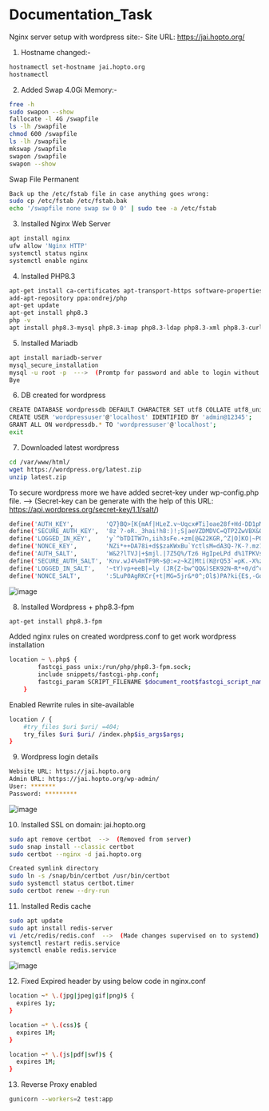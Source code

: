 # Documentation_Task

Nginx server setup with wordpress site:-
Site URL: https://jai.hopto.org/

1. Hostname changed:-
```sh
hostnamectl set-hostname jai.hopto.org
hostnamectl
```

2. Added Swap 4.0Gi Memory:-
```sh
free -h
sudo swapon --show
fallocate -l 4G /swapfile
ls -lh /swapfile
chmod 600 /swapfile
ls -lh /swapfile
mkswap /swapfile
swapon /swapfile
swapon --show
```
Swap File Permanent
```sh
Back up the /etc/fstab file in case anything goes wrong:
sudo cp /etc/fstab /etc/fstab.bak
echo '/swapfile none swap sw 0 0' | sudo tee -a /etc/fstab
```
3. Installed Nginx Web Server
```sh
apt install nginx
ufw allow 'Nginx HTTP'
systemctl status nginx
systemctl enable nginx
```
4. Installed PHP8.3
```sh
apt-get install ca-certificates apt-transport-https software-properties-common
add-apt-repository ppa:ondrej/php
apt-get update
apt-get install php8.3
php -v
apt install php8.3-mysql php8.3-imap php8.3-ldap php8.3-xml php8.3-curl php8.3-mbstring php8.3-zip
```
5. Installed Mariadb
```sh
apt install mariadb-server
mysql_secure_installation
mysql -u root -p  --->  (Promtp for password and able to login without any issue)
Bye
```
6. DB created for wordpress
```sh
CREATE DATABASE wordpressdb DEFAULT CHARACTER SET utf8 COLLATE utf8_unicode_ci;
CREATE USER 'wordpressuser'@'localhost' IDENTIFIED BY 'admin@12345';
GRANT ALL ON wordpressdb.* TO 'wordpressuser'@'localhost';
exit
```
7. Downloaded latest wordpress
```sh
cd /var/www/html/
wget https://wordpress.org/latest.zip
unzip latest.zip
```
To secure wordpress more we have added secret-key under wp-config.php file.  -->  (Secret-key can be generate with the help of this URL: https://api.wordpress.org/secret-key/1.1/salt/)
```sh
define('AUTH_KEY',         'Q7}BQ>[K{mAf|HLeZ.v~Uqcx#Ti]oae28f+Hd-DD1pMn+8-t|JF6nk5<w^6?G-1>');
define('SECURE_AUTH_KEY',  '8z`?-oR._3hai!h8:)!;S|aeVZDMDVC=QTP2ZwVBX&QlFAA>p)1vcE^`aRc4Qfo~');
define('LOGGED_IN_KEY',    'y`^bTDITW7n,iih3sFe.+zm[@&22KGR,^Z|O]KO|~PQGhMgHi]i]+@lk$Df2>.lO');
define('NONCE_KEY',        'NZi*++DA78i+d$$zaKWxBu`YctlsM=dA3Q-?K-?.mz1MzG4i4mh`#f3t0xA#QOSZ');
define('AUTH_SALT',        'W&2?lTVJ|+$mjl.|7Z5Q%/Tz6 HgIpeLPd d%1TPKVs!z,)KVo/NHP!0jp2C&*rG');
define('SECURE_AUTH_SALT', 'Knv.wJ4%4mTF9R~$@:=z~kZ|Mti(K@rQ53`=pK.-X%z5md_?PI4U`wvXJ!fc<H~%');
define('LOGGED_IN_SALT',   '~tY)vp+eeB|=ly (JR{Z-bw^QQ&)SEK92N~R*+0/d^cPc<mA^AwNC]4|NEr{q<6x');
define('NONCE_SALT',       ':5LuP0AgRKCr{+t|MG=5jr&*0^;Ol$)PA?ki{E$,-GqT65HA@|&%(2}f,C[/p4&5');
```
![image](https://github.com/rootmarkjoy/Documentation_Task/assets/45856526/99bc3418-af3b-4520-a7ea-0ada158af307)

8. Installed Wordpress + php8.3-fpm
```sh
apt-get install php8.3-fpm
```
Added nginx rules on created wordpress.conf to get work wordpress installation
```sh
location ~ \.php$ {
        fastcgi_pass unix:/run/php/php8.3-fpm.sock;
        include snippets/fastcgi-php.conf;
        fastcgi_param SCRIPT_FILENAME $document_root$fastcgi_script_name;
    }
```
Enabled Rewrite rules in site-available
```sh
location / {
    #try_files $uri $uri/ =404;
    try_files $uri $uri/ /index.php$is_args$args;
}
```
9. Wordpress login details
```sh
Website URL: https://jai.hopto.org
Admin URL: https://jai.hopto.org/wp-admin/
User: *******
Password: *********
```
![image](https://github.com/rootmarkjoy/Documentation_Task/assets/45856526/8f88aa44-73dd-4ba7-94ec-a83a18ac9355)


10. Installed SSL on domain: jai.hopto.org
```sh
sudo apt remove certbot  -->  (Removed from server)
sudo snap install --classic certbot
sudo certbot --nginx -d jai.hopto.org

Created symlink directory
sudo ln -s /snap/bin/certbot /usr/bin/certbot
sudo systemctl status certbot.timer
sudo certbot renew --dry-run
```
11. Installed Redis cache
```sh
sudo apt update
sudo apt install redis-server
vi /etc/redis/redis.conf  -->  (Made changes supervised on to systemd)
systemctl restart redis.service
systemctl enable redis.service
```
![image](https://github.com/rootmarkjoy/Documentation_Task/assets/45856526/97f8279e-a970-4c81-a5a2-5fdbd32d9007)

12. Fixed Expired header by using below code in nginx.conf
```sh
location ~* \.(jpg|jpeg|gif|png)$ {
  expires 1y;
}

location ~* \.(css)$ {
  expires 1M;
}

location ~* \.(js|pdf|swf)$ {
  expires 1M;
}
```
13. Reverse Proxy enabled
```sh
gunicorn --workers=2 test:app
```
